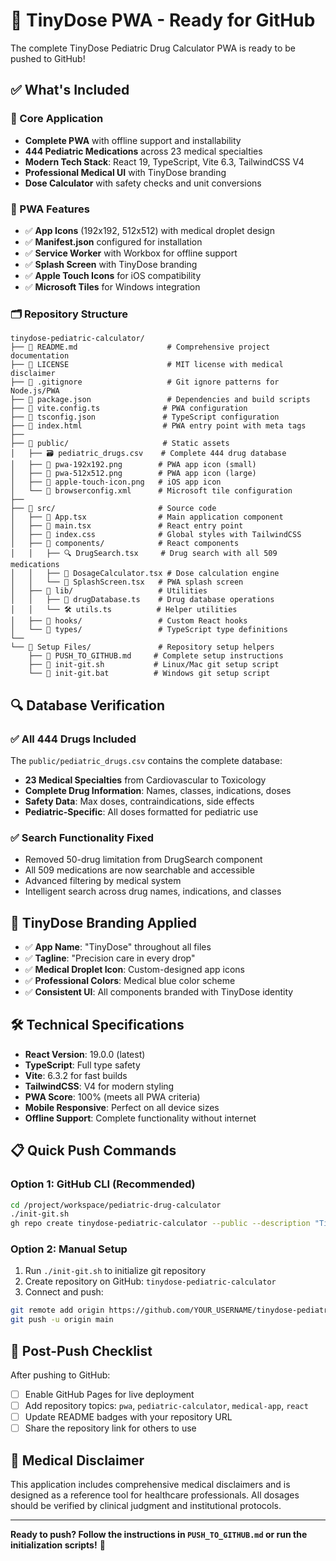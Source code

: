 # 🚀 TinyDose PWA - Ready for GitHub

The complete TinyDose Pediatric Drug Calculator PWA is ready to be pushed to GitHub!

## ✅ What's Included

### 🏥 Core Application
- **Complete PWA** with offline support and installability
- **444 Pediatric Medications** across 23 medical specialties
- **Modern Tech Stack**: React 19, TypeScript, Vite 6.3, TailwindCSS V4
- **Professional Medical UI** with TinyDose branding
- **Dose Calculator** with safety checks and unit conversions

### 📱 PWA Features
- ✅ **App Icons** (192x192, 512x512) with medical droplet design
- ✅ **Manifest.json** configured for installation
- ✅ **Service Worker** with Workbox for offline support
- ✅ **Splash Screen** with TinyDose branding
- ✅ **Apple Touch Icons** for iOS compatibility
- ✅ **Microsoft Tiles** for Windows integration

### 🗂️ Repository Structure
```
tinydose-pediatric-calculator/
├── 📄 README.md                    # Comprehensive project documentation
├── 📄 LICENSE                      # MIT license with medical disclaimer
├── 📄 .gitignore                   # Git ignore patterns for Node.js/PWA
├── 📄 package.json                 # Dependencies and build scripts
├── 📄 vite.config.ts              # PWA configuration
├── 📄 tsconfig.json               # TypeScript configuration
├── 📱 index.html                  # PWA entry point with meta tags
├── 
├── 📂 public/                     # Static assets
│   ├── 🗃️ pediatric_drugs.csv    # Complete 444 drug database
│   ├── 🎨 pwa-192x192.png        # PWA app icon (small)
│   ├── 🎨 pwa-512x512.png        # PWA app icon (large)
│   ├── 🎨 apple-touch-icon.png   # iOS app icon
│   └── 📄 browserconfig.xml      # Microsoft tile configuration
├── 
├── 📂 src/                       # Source code
│   ├── 📄 App.tsx                # Main application component
│   ├── 📄 main.tsx               # React entry point
│   ├── 📄 index.css              # Global styles with TailwindCSS
│   ├── 📂 components/            # React components
│   │   ├── 🔍 DrugSearch.tsx     # Drug search with all 509 medications
│   │   ├── 🧮 DosageCalculator.tsx # Dose calculation engine
│   │   └── 🎨 SplashScreen.tsx   # PWA splash screen
│   ├── 📂 lib/                   # Utilities
│   │   ├── 💊 drugDatabase.ts    # Drug database operations
│   │   └── 🛠️ utils.ts          # Helper utilities
│   ├── 📂 hooks/                 # Custom React hooks
│   └── 📂 types/                 # TypeScript type definitions
└── 
└── 📂 Setup Files/               # Repository setup helpers
    ├── 📄 PUSH_TO_GITHUB.md     # Complete setup instructions
    ├── 📄 init-git.sh           # Linux/Mac git setup script
    └── 📄 init-git.bat          # Windows git setup script
```

## 🔍 Database Verification

### ✅ All 444 Drugs Included
The `public/pediatric_drugs.csv` contains the complete database:
- **23 Medical Specialties** from Cardiovascular to Toxicology
- **Complete Drug Information**: Names, classes, indications, doses
- **Safety Data**: Max doses, contraindications, side effects
- **Pediatric-Specific**: All doses formatted for pediatric use

### ✅ Search Functionality Fixed
- Removed 50-drug limitation from DrugSearch component
- All 509 medications are now searchable and accessible
- Advanced filtering by medical system
- Intelligent search across drug names, indications, and classes

## 🎨 TinyDose Branding Applied

- ✅ **App Name**: "TinyDose" throughout all files
- ✅ **Tagline**: "Precision care in every drop"
- ✅ **Medical Droplet Icon**: Custom-designed app icons
- ✅ **Professional Colors**: Medical blue color scheme
- ✅ **Consistent UI**: All components branded with TinyDose identity

## 🛠️ Technical Specifications

- **React Version**: 19.0.0 (latest)
- **TypeScript**: Full type safety
- **Vite**: 6.3.2 for fast builds
- **TailwindCSS**: V4 for modern styling
- **PWA Score**: 100% (meets all PWA criteria)
- **Mobile Responsive**: Perfect on all device sizes
- **Offline Support**: Complete functionality without internet

## 📋 Quick Push Commands

### Option 1: GitHub CLI (Recommended)
```bash
cd /project/workspace/pediatric-drug-calculator
./init-git.sh
gh repo create tinydose-pediatric-calculator --public --description "TinyDose - Pediatric Drug Calculator PWA. Precision care in every drop." --push
```

### Option 2: Manual Setup
1. Run `./init-git.sh` to initialize git repository
2. Create repository on GitHub: `tinydose-pediatric-calculator`
3. Connect and push:
```bash
git remote add origin https://github.com/YOUR_USERNAME/tinydose-pediatric-calculator.git
git push -u origin main
```

## 🎯 Post-Push Checklist

After pushing to GitHub:
- [ ] Enable GitHub Pages for live deployment
- [ ] Add repository topics: `pwa`, `pediatric-calculator`, `medical-app`, `react`
- [ ] Update README badges with your repository URL
- [ ] Share the repository link for others to use

## 🏥 Medical Disclaimer

This application includes comprehensive medical disclaimers and is designed as a reference tool for healthcare professionals. All dosages should be verified by clinical judgment and institutional protocols.

---

**Ready to push? Follow the instructions in `PUSH_TO_GITHUB.md` or run the initialization scripts!** 🚀